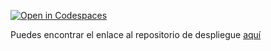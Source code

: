 [![Open in Codespaces](https://classroom.github.com/assets/launch-codespace-2972f46106e565e64193e422d61a12cf1da4916b45550586e14ef0a7c637dd04.svg)](https://classroom.github.com/open-in-codespaces?assignment_repo_id=16739194)

Puedes encontrar el enlace al repositorio de despliegue [aquí](https://github.com/ALM-1000011/nextra-alejandro-melian-lemes-alu0101443126)
